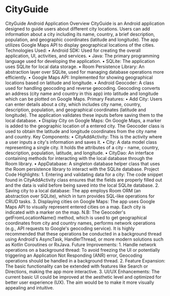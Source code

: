 # CityGuide
CityGuide Android Application
Overview
CityGuide is an Android application designed to guide users about different city locations. Users can add information about a city including its name, country, a brief description, population, and geographic coordinates (latitude and longitude). The app utilizes Google Maps API to display geographical locations of the cities.
Technologies Used:
	•	Android SDK: Used for creating the overall application, UI, activities, and services.
	•	Java: The primary programming language used for developing the application.
	•	SQLite: The application uses SQLite for local data storage.
	•	Room Persistence Library: An abstraction layer over SQLite, used for managing database operations more efficiently.
	•	Google Maps API: Implemented for showing geographical locations based on latitude and longitude.
	•	Android Geocoder: A class used for handling geocoding and reverse geocoding. Geocoding converts an address (city name and country in this app) into latitude and longitude which can be plotted on Google Maps.
Primary Features:
	•	Add City: Users can enter details about a city, which includes city name, country, description, population, and geographical coordinates (latitude and longitude). The application validates these inputs before saving them to the local database.
	•	Display City on Google Maps: On Google Maps, a marker is added to the geographic location of a entered city. The Geocoder class is used to obtain the latitude and longitude coordinates from the city name and country.
Key Components:
	•	CityAddActivity: This is the activity where a user inputs a city's information and saves it.
	•	City: A data model class representing a single city. It holds the attributes of a city - name, country, description, population, latitude, and longitude.
	•	CityDao: An interface containing methods for interacting with the local database through the Room library.
	•	AppDatabase: A singleton database helper class that uses the Room persistence library to interact with the SQLite database.
Project Code Highlights:
	1.	Entering and validating data for a city: The code snippet found in CityAddActivity class ensures that the fields are properly filled out and the data is valid before being saved into the local SQLite database.
	2.	Saving city to a local database: The app employs Room ORM (an abstraction over SQLite), which in turn provides SQL-like operations for CRUD tasks.
	3.	Displaying cities on Google Maps: The app uses Google Maps API to visually represent entered cities on a map. Each city is indicated with a marker on the map.
N.B: The Geocoder's ﻿getFromLocationName() method, which is used to get geographical coordinates from city and country names, performs network operations (e.g., API requests to Google's geocoding service). It is highly recommended that these operations be conducted in a background thread using Android's AsyncTask, HandlerThread, or more modern solutions such as Kotlin Coroutines or RxJava.
Future Improvements:
	1.	Handle network operations on a background thread: To avoid freezing the UI or potentially triggering an Application Not Responding (ANR) error, Geocoding operations should be handled in a background thread.
	2.	Feature Expansion: The basic functionality can be extended with features like Search or Directions, making the app more interactive.
	3.	UI/UX Enhancements: The current basic UI could be improved at the aesthetic level and optimized for better user experience (UX). The aim would be to make it more visually appealing and intuitive.
